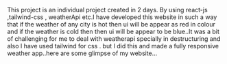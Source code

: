 This project is an individual project created in 2 days. By using react-js ,tailwind-css , weatherApi etc.I have developed this website in such a way that if the weather of any city is hot then ui will be appear as red in colour and if the weather is cold then then ui will be appear to be blue..It was a bit of challenging for me to deal with weatherapi specially in destructuring  and also I have used tailwind for css . but I did this and made a fully responsive weather app..here are some glimpse of my website...
